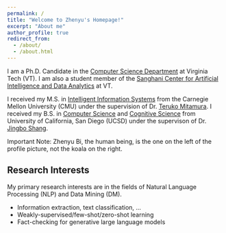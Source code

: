 ```yaml
---
permalink: /
title: "Welcome to Zhenyu's Homepage!"
excerpt: "About me"
author_profile: true
redirect_from: 
  - /about/
  - /about.html
---
```


I am a Ph.D. Candidate in the [Computer Science Department](https://cs.vt.edu/) at Virginia Tech (VT). I am also a student member of the [Sanghani Center for Artificial Intelligence and Data Analytics](https://sanghani.cs.vt.edu/) at VT.

I received my M.S. in [Intelligent Information Systems](https://miis.cs.cmu.edu/) from the Carnegie Mellon University (CMU) under the supervision of Dr. [Teruko Mitamura](http://cs.cmu.edu/~teruko/). I received my B.S. in [Computer Science](https://cse.ucsd.edu/) and [Cognitive Science](https://cogsci.ucsd.edu/) from University of California, San Diego (UCSD) under the supervison of Dr. [Jingbo Shang](http://shangjingbo1226.github.io).

Important Note: Zhenyu Bi, the human being, is the one on the left of the profile picture, not the koala on the right.


## Research Interests
My primary research interests are in the fields of Natural Language Processing (NLP) and Data Mining (DM).

- Information extraction, text classification, …
- Weakly-supervised/few-shot/zero-shot learning
- Fact-checking for generative large language models

<!--- 
<details>
<summary>Load More</summary>
</details>
--->


<!--- 
## My Schedule

You can find my schedule [here](https://calendar.google.com/calendar/u/0?cid=emhlbnl1YkB2dC5lZHU). The "Week" view will present you the details of slots.

<iframe src="https://calendar.google.com/calendar/u/0?cid=emhlbnl1YkB2dC5lZHU" style="border: 0" width="800" height="600" frameborder="0" scrolling="no"></iframe>
--->
